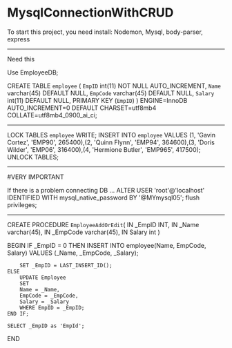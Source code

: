 # MysqlConnectionWithCRUD
To start this project, you need install:
Nodemon, Mysql, body-parser, express

-----------------------------------------------------

Need this

Use EmployeeDB;

CREATE TABLE `employee` (
	`EmpID` int(11) NOT NULL AUTO_INCREMENT,
    `Name` varchar(45) DEFAULT NULL,
    `EmpCode` varchar(45) DEFAULT NULL,
    `Salary` int(11) DEFAULT NULL,
    PRIMARY KEY (`EmpID`)
) ENGINE=InnoDB AUTO_INCREMENT=0 DEFAULT CHARSET=utf8mb4 COLLATE=utf8mb4_0900_ai_ci;

------------------------------------------------------------------

LOCK TABLES `employee` WRITE;
INSERT INTO `employee` VALUES (1, 'Gavin Cortez', 'EMP90', 265400),(2, 'Quinn Flynn', 'EMP94', 364600),(3, 'Doris Wilder', 'EMP06', 316400),(4, 'Hermione Butler', 'EMP965', 417500);
UNLOCK TABLES;

------------------------------------------------------------------
#VERY IMPORTANT


If there is a problem connecting DB ...
ALTER USER 'root'@'localhost' IDENTIFIED WITH mysql_native_password BY '@MYmysql05';
flush privileges;

------------------------------------------------------------------




CREATE PROCEDURE `EmployeeAddOrEdit`(
IN _EmpID INT,
IN _Name varchar(45),
IN _EmpCode varchar(45),
IN Salary int
)

BEGIN
	IF _EmpID = 0 THEN
		INSERT INTO employee(Name, EmpCode, Salary)
		VALUES (_Name, _EmpCode, _Salary);

		SET _EmpID = LAST_INSERT_ID();
	ELSE
		UPDATE Employee
		SET
		Name = _Name,
		EmpCode = _EmpCode,
		Salary = _Salary
		WHERE EmpID = _EmpID;
	END IF;

	SELECT _EmpID as 'EmpId';
END
